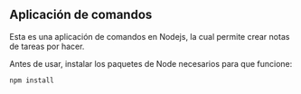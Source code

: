 ## Aplicación de comandos

Esta es una aplicación de comandos en Nodejs, la cual permite crear notas de tareas por hacer.

Antes de usar, instalar los paquetes de Node necesarios para que funcione:

```
npm install
```
